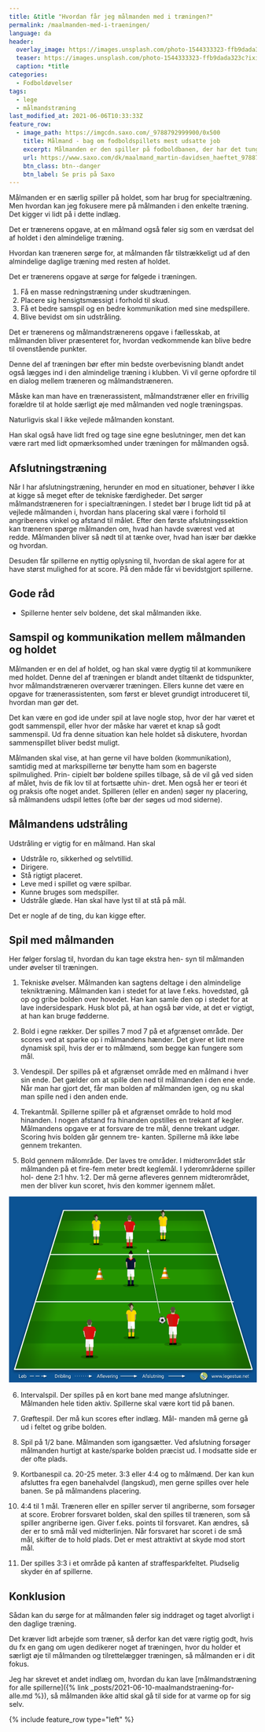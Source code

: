 ```yaml
---
title: &title "Hvordan får jeg målmanden med i træningen?"
permalink: /maalmanden-med-i-traeningen/
language: da
header:
  overlay_image: https://images.unsplash.com/photo-1544333323-ffb9dada323c?ixid=MnwxMjA3fDB8MHxwaG90by1wYWdlfHx8fGVufDB8fHx8&ixlib=rb-1.2.1&auto=format&fit=crop&w=1900&q=80
  teaser: https://images.unsplash.com/photo-1544333323-ffb9dada323c?ixid=MnwxMjA3fDB8MHxwaG90by1wYWdlfHx8fGVufDB8fHx8&ixlib=rb-1.2.1&auto=format&fit=crop&w=400&q=80
  caption: *title
categories:
  - Fodboldøvelser
tags:
  - lege
  - målmandstræning
last_modified_at: 2021-06-06T10:33:33Z
feature_row:
  - image_path: https://imgcdn.saxo.com/_9788792999900/0x500
    title: Målmand - bag om fodboldspillets mest udsatte job
    excerpt: Målmanden er den spiller på fodboldbanen, der har det tungeste ansvar. Det er ham, der skal forhindre bolden i at gå ind, og det er ham, der i sidste ende kan bestemme, om holdet vinder eller taber.
    url: https://www.saxo.com/dk/maalmand_martin-davidsen_haeftet_9788792999900
    btn_class: btn--danger
    btn_label: Se pris på Saxo
---
```


Målmanden er en særlig spiller på holdet, som har brug for specialtræning. Men hvordan kan jeg fokusere mere på målmanden i den enkelte træning. Det kigger vi lidt på i dette indlæg.

Det er trænerens opgave, at en målmand også føler sig som en værdsat del af holdet i den almindelige træning.

Hvordan kan træneren sørge for, at målmanden får tilstrækkeligt ud af den almindelige daglige træning med resten af holdet.

Det er trænerens opgave at sørge for følgede i træningen.

1. Få en masse redningstræning under skudtræningen.
2. Placere sig hensigtsmæssigt i forhold til skud.
3. Få et bedre samspil og en bedre kommunikation
med sine medspillere.
4. Blive bevidst om sin udstråling.

Det er trænerens og målmandstrænerens opgave i fællesskab, at
målmanden bliver præsenteret for, hvordan vedkommende kan blive bedre til ovenstående punkter.

Denne del af træningen bør efter min bedste overbevisning blandt andet også lægges
ind i den almindelige træning i klubben. Vi vil gerne opfordre til en dialog mellem træneren og målmandstræneren.

Måske kan man have en trænerassistent, målmandstræner eller en frivillig forældre til at holde
særligt øje med målmanden ved nogle træningspas.

Naturligvis skal I ikke vejlede målmanden konstant.

Han skal også have lidt fred og tage sine egne beslutninger, men det kan være rart med lidt opmærksomhed under træningen for målmanden også.

## Afslutningstræning

Når I har afslutningstræning, herunder en mod en
situationer, behøver I ikke at kigge så meget efter de
tekniske færdigheder. Det sørger målmandstræneren
for i specialtræningen. I stedet bør I bruge lidt tid på
at vejlede målmanden i, hvordan hans placering skal
være i forhold til angriberens vinkel og afstand til
målet. Efter den første afslutningssektion kan træneren spørge målmanden om, hvad han havde
sværest ved at redde. Målmanden bliver så nødt til
at tænke over, hvad han især bør dække og hvordan.

Desuden får spillerne en nyttig oplysning til, hvordan
de skal agere for at have størst mulighed for at score.
På den måde får vi bevidstgjort spillerne.

## Gode råd

- Spillerne henter selv boldene, det skal målmanden
ikke.

## Samspil og kommunikation mellem målmanden og holdet

Målmanden er en del af holdet, og han skal være
dygtig til at kommunikere med holdet. Denne del af
træningen er blandt andet tiltænkt de tidspunkter,
hvor målmandstræneren overværer træningen. Ellers
kunne det være en opgave for trænerassistenten,
som først er blevet grundigt introduceret til, hvordan
man gør det.

Det kan være en god ide under spil at lave nogle stop,
hvor der har været et godt sammenspil, eller hvor der
måske har været et knap så godt sammenspil. Ud fra
denne situation kan hele holdet så diskutere, hvordan
sammenspillet bliver bedst muligt.

Målmanden skal vise, at han gerne vil have bolden
(kommunikation), samtidig med at markspillerne tør
benytte ham som en bagerste spilmulighed. Prin-
cipielt bør boldene spilles tilbage, så de vil gå ved
siden af målet, hvis de fik lov til at fortsætte uhin-
dret. Men også her er teori ét og praksis ofte noget
andet. Spilleren (eller en anden) søger ny placering,
så målmandens udspil lettes (ofte bør der søges ud
mod siderne).

## Målmandens udstråling

Udstråling er vigtig for en målmand. Han skal

- Udstråle ro, sikkerhed og selvtillid.
- Dirigere.
- Stå rigtigt placeret.
- Leve med i spillet og være spilbar.
- Kunne bruges som medspiller.
- Udstråle glæde. Han skal have lyst til at stå på mål.

Det er nogle af de ting, du kan kigge efter.

## Spil med målmanden

Her følger forslag til, hvordan du kan tage ekstra hen-
syn til målmanden under øvelser til træningen.

1. Tekniske øvelser. Målmanden kan sagtens deltage
i den almindelige tekniktræning. Målmanden kan
i stedet for at lave f.eks. hovedstød, gå op og gribe
bolden over hovedet. Han kan samle den op i stedet for at lave indersidespark. Husk blot på, at han
også bør vide, at det er vigtigt, at han kan bruge
fødderne.

2. Bold i egne rækker. Der spilles 7 mod 7 på et
afgrænset område. Der scores ved at sparke op i
målmandens hænder. Det giver et lidt mere dynamisk spil, hvis der er to målmænd, som begge kan
fungere som mål.

3. Vendespil. Der spilles på et afgrænset område med
en målmand i hver sin ende. Det gælder om at
spille den ned til målmanden i den ene ende. Når
man har gjort det, får man bolden af målmanden
igen, og nu skal man spille ned i den anden ende.

4. Trekantmål. Spillerne spiller på et afgrænset
område to hold mod hinanden. I nogen afstand
fra hinanden opstilles en trekant af kegler. Målmandens opgave er at forsvare de tre mål, denne
trekant udgør. Scoring hvis bolden går gennem tre-
kanten. Spillerne må ikke løbe gennem trekanten.

5. Bold gennem målområde. Der laves tre områder.
I midterområdet står målmanden på et fire-fem
meter bredt keglemål. I yderområderne spiller hol-
dene 2:1 hhv. 1:2. Der må gerne afleveres gennem
midterområdet, men der bliver kun scoret, hvis den
kommer igennem målet.

![](/assets/images/oevelser/maalmandsspil.png)

6. Intervalspil. Der spilles på en kort bane med mange
afslutninger. Målmanden hele tiden aktiv. Spillerne
skal være kort tid på banen.

7. Grøftespil. Der må kun scores efter indlæg. Mål-
manden må gerne gå ud i feltet og gribe bolden.

8. Spil på 1/2 bane. Målmanden som igangsætter.
Ved afslutning forsøger målmanden hurtigt at
kaste/sparke bolden præcist ud. I modsatte side
er der ofte plads.

9. Kortbanespil ca. 20-25 meter. 3:3 eller 4:4 og
to målmænd. Der kan kun afsluttes fra egen
banehalvdel (langskud), men gerne spilles over
hele banen. Se på målmandens placering.

10. 4:4 til 1 mål. Træneren eller en spiller server til
angriberne, som forsøger at score. Erobrer
forsvaret bolden, skal den spilles til træneren,
som så spiller angriberne igen. Giver f.eks.
points til forsvaret. Kan ændres, så der er to små
mål ved midterlinjen. Når forsvaret har scoret i de
små mål, skifter de to hold plads. Det er mest
attraktivt at skyde mod stort mål.

11. Der spilles 3:3 i et område på kanten af
straffesparkfeltet. Pludselig skyder én af spillerne.

## Konklusion

Sådan kan du sørge for at målmanden føler sig inddraget og taget alvorligt i den daglige træning.

Det kræver lidt arbejde som træner, så derfor kan det være rigtig godt, hvis du fx en gang om ugen dedikerer noget af træningen, hvor du holder et særligt øje til målmanden og tilrettelægger træningen, så målmanden er i dit fokus.

Jeg har skrevet et andet indlæg om, hvordan du kan lave [målmandstræning for alle spillerne]({% link _posts/2021-06-10-maalmandstraening-for-alle.md %}), så målmanden ikke altid skal gå til side for at varme op for sig selv.

{% include feature_row type="left" %}
